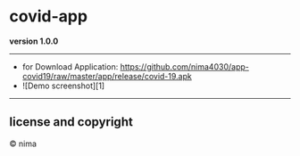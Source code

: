 # covid-app

**version 1.0.0**

---
- for Download Application: https://github.com/nima4030/app-covid19/raw/master/app/release/covid-19.apk 
- ![Demo screenshot][1]
---
## license and copyright
© nima

